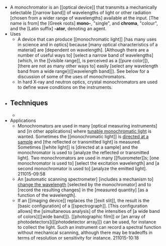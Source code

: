 - A monochromator is an [[optical device]] that transmits a mechanically selectable [[narrow band]] of wavelengths of light or other radiation [chosen from a wider range of wavelengths] available at the input. [The name is from] the [Greek roots] __mono-__, "single", and __chroma__, "colour", and the [Latin suffix] __-ator__, denoting an agent.
- Uses
    - A device that can produce [[monochromatic light]] [has many uses in science and in optics] because [many optical characteristics of a material] are [dependent on wavelength]. [Although there are a number of useful ways to] [select a narrow band of wavelengths] (which, in the [[visible range]], is perceived as a [[pure color]]), [there are not as many other ways to] easily [select any wavelength band from a wide range]([[wavelength band]]). See below for a discussion of some of the uses of monochromators.
    - In hard X-ray and neutron optics, crystal monochromators are used to define wave conditions on the instruments.
- ## Techniques
    - 
- Applications
    - Monochromators are used in many [optical measuring instruments] and [in other applications] where [tunable monochromatic light](((12TTu6kPC))) is wanted. Sometimes the [[monochromatic light]] is [directed at a sample](((NW9GsNYsq))) and [the reflected or transmitted light] is measured. Sometimes [[white light]] is [directed at a sample] and the monochromator is used to [analyze the reflected or transmitted light]. Two monochromators are used in many [[fluorometer]]s; [one monochromator is used to] [select the excitation wavelength] and [a second monochromator is used to] [analyze the emitted light].
211015-09:58
    - An [automatic scanning spectrometer] [includes a mechanism to] [change the wavelength](((Kc9QReRrT))) [selected by the monochromator] and to [record the resulting changes] in the [measured quantity] [as a function of the wavelength].
    - If an [[imaging device]] replaces the [[exit slit]], the result is the [basic configuration] of a [[spectrograph]]. [This configuration allows] the [simultaneous analysis] of the intensities of [a wide band of colors]([[wide band]]). [[photographic film]] or [an array of photodetectors]([[photodetector array]]) can be used, for instance to collect the light. Such an instrument can record a spectral function without mechanical scanning, although there may be tradeoffs in terms of resolution or sensitivity for instance.
211015-10:18
